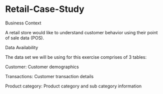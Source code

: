 # Retail-Case-Study

Business Context

A retail store would like to understand customer behavior using their point of sale data (POS).

Data Availability

The data set we will be using for this exercise comprises of 3 tables:

Customer: Customer demographics

Transactions: Customer transaction details

Product category: Product category and sub category information
